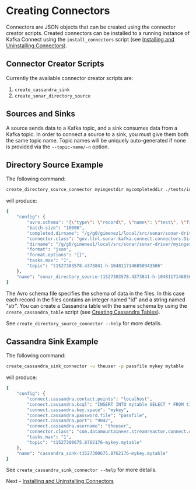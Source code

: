 # Creating Connectors

Connectors are JSON objects that can be created using the connector creator scripts.
Created connectors can be installed to a running instance of Kafka Connect using the `install_connectors` script (see [Installing and Uninstalling Connectors](./installing_connectors.md)).

## Connector Creator Scripts

Currently the available connector creator scripts are:

1. `create_cassandra_sink`
2. `create_sonar_directory_source`

## Sources and Sinks

A source sends data to a Kafka topic, and a sink consumes data from a Kafka topic.
In order to connect a source to a sink, you must give them both the same topic name.
Topic names will be uniquely auto-generated if none is provided via the `--topic-name/-n` option.

## Directory Source Example

The following command:

```bash
create_directory_source_connector myingestdir mycompleteddir ./tests/idstr.avsc
```

will produce:

```bash
{
    "config": {
        "avro.schema": "{\"type\": \"record\", \"name\": \"test\", \"fields\": [{\"type\": \"int\", \"name\": \"id\"}, {\"type\": \"string\", \"name\": \"str\"}]}",
        "batch.size": "10000",
        "completed.dirname": "/g/g0/gimenez1/local/src/sonar/sonar-driver/mycompleteddir",
        "connector.class": "gov.llnl.sonar.kafka.connect.connectors.DirectorySourceConnector",
        "dirname": "/g/g0/gimenez1/local/src/sonar/sonar-driver/myingestdir",
        "format": "json",
        "format.options": "{}",
        "tasks.max": "1",
        "topic": "t1527303578.4373841-h-1048117146850943506"
    },
    "name": "sonar_directory_source-t1527303578.4373841-h-1048117146850943506"
}
```

The Avro schema file specifies the schema of data in the files.
In this case each record in the files contains an integer named "id" and a string named "str".
You can create a Cassandra table with the same schema by using the `create_cassandra_table` script (see [Creating Cassandra Tables](./creating_cassandra_tables.md)).

See `create_directory_source_connector --help` for more details.

## Cassandra Sink Example

The following command:

```bash
create_cassandra_sink_connector -u theuser -p passfile mykey mytable
```

will produce:

```bash
{
    "config": {
        "connect.cassandra.contact.points": "localhost",
        "connect.cassandra.kcql": "INSERT INTO mytable SELECT * FROM t1527300675.8762176-mykey.mytable",
        "connect.cassandra.key.space": "mykey",
        "connect.cassandra.password.file": "passfile",
        "connect.cassandra.port": "9042",
        "connect.cassandra.username": "theuser",
        "connector.class": "com.datamountaineer.streamreactor.connect.cassandra.sink.CassandraSinkConnector",
        "tasks.max": "1",
        "topic": "t1527300675.8762176-mykey.mytable"
    },
    "name": "cassandra_sink-t1527300675.8762176-mykey.mytable"
}
```

See `create_cassandra_sink_connector --help` for more details.

Next - [Installing and Uninstalling Connectors](./installing_connectors.md)

